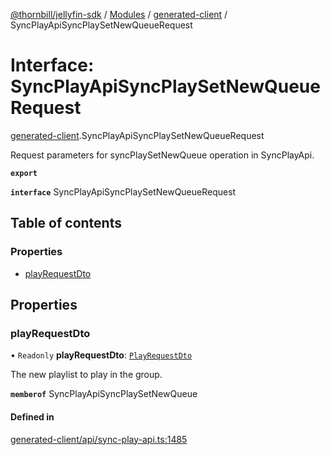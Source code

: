 [@thornbill/jellyfin-sdk](../README.md) / [Modules](../modules.md) / [generated-client](../modules/generated_client.md) / SyncPlayApiSyncPlaySetNewQueueRequest

# Interface: SyncPlayApiSyncPlaySetNewQueueRequest

[generated-client](../modules/generated_client.md).SyncPlayApiSyncPlaySetNewQueueRequest

Request parameters for syncPlaySetNewQueue operation in SyncPlayApi.

**`export`**

**`interface`** SyncPlayApiSyncPlaySetNewQueueRequest

## Table of contents

### Properties

- [playRequestDto](generated_client.SyncPlayApiSyncPlaySetNewQueueRequest.md#playrequestdto)

## Properties

### playRequestDto

• `Readonly` **playRequestDto**: [`PlayRequestDto`](generated_client.PlayRequestDto.md)

The new playlist to play in the group.

**`memberof`** SyncPlayApiSyncPlaySetNewQueue

#### Defined in

[generated-client/api/sync-play-api.ts:1485](https://github.com/thornbill/jellyfin-sdk-typescript/blob/1142a3e/src/generated-client/api/sync-play-api.ts#L1485)
